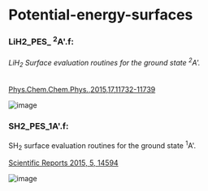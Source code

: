 # Potential-energy-surfaces
### LiH2_PES_ <sup>2</sup>A'.f:
###### LiH<sub>2</sub> Surface evaluation routines for the ground state <sup>2</sup>A'.
[Phys.Chem.Chem.Phys.,2015,17,11732-11739](http://pubs.rsc.org/en/content/articlelanding/2015/cp/c4cp05352d#!divAbstract)


![image](http://pubs.rsc.org/en/Image/Get?imageInfo.ImageType=GA&imageInfo.ImageIdentifier.ManuscriptID=C4CP05352D)



### SH2_PES_1A'.f:
SH<sub>2</sub> surface evaluation routines for the ground state <sup>1</sup>A'.

[Scientific Reports 2015, 5, 14594](https://www.nature.com/articles/srep14594)

![image](https://www.nature.com/articles/srep14594/figures/2)
